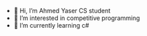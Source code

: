 - 👋 Hi, I’m Ahmed Yaser CS student 
- 👀 I’m interested in competitive programming
- 🌱 I’m currently learning c# 

<!---
ahmed812003/ahmed812003 is a ✨ special ✨ repository because its `README.md` (this file) appears on your GitHub profile.
You can click the Preview link to take a look at your changes.
--->
